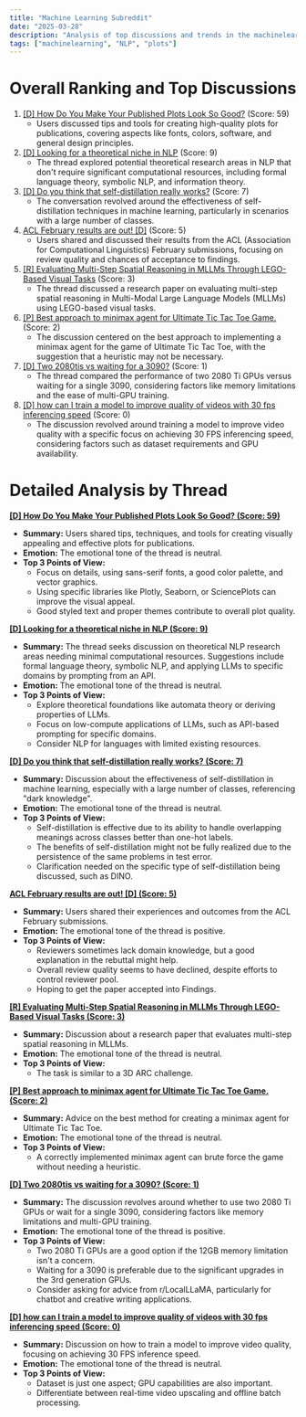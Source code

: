```yaml
---
title: "Machine Learning Subreddit"
date: "2025-03-28"
description: "Analysis of top discussions and trends in the machinelearning subreddit"
tags: ["machinelearning", "NLP", "plots"]
---
```


# Overall Ranking and Top Discussions
1.  [[D] How Do You Make Your Published Plots Look So Good?](https://www.reddit.com/r/MachineLearning/comments/1jlt27q/d_how_do_you_make_your_published_plots_look_so/) (Score: 59)
    *   Users discussed tips and tools for creating high-quality plots for publications, covering aspects like fonts, colors, software, and general design principles.
2.  [[D] Looking for a theoretical niche in NLP](https://www.reddit.com/r/MachineLearning/comments/1jlsptp/d_looking_for_a_theoretical_niche_in_nlp/) (Score: 9)
    *   The thread explored potential theoretical research areas in NLP that don't require significant computational resources, including formal language theory, symbolic NLP, and information theory.
3.  [[D] Do you think that self-distillation really works?](https://www.reddit.com/r/MachineLearning/comments/1jm050g/d_do_you_think_that_selfdistillation_really_works/) (Score: 7)
    *   The conversation revolved around the effectiveness of self-distillation techniques in machine learning, particularly in scenarios with a large number of classes.
4.  [ACL February results are out! [D]](https://www.reddit.com/r/MachineLearning/comments/1jly7g6/acl_february_results_are_out_d/) (Score: 5)
    *   Users shared and discussed their results from the ACL (Association for Computational Linguistics) February submissions, focusing on review quality and chances of acceptance to findings.
5.  [[R] Evaluating Multi-Step Spatial Reasoning in MLLMs Through LEGO-Based Visual Tasks](https://www.reddit.com/r/MachineLearning/comments/1jlsm63/r_evaluating_multistep_spatial_reasoning_in_mllms/) (Score: 3)
    *   The thread discussed a research paper on evaluating multi-step spatial reasoning in Multi-Modal Large Language Models (MLLMs) using LEGO-based visual tasks.
6.  [[P] Best approach to minimax agent for Ultimate Tic Tac Toe Game.](https://www.reddit.com/r/MachineLearning/comments/1jls54n/p_best_approach_to_minimax_agent_for_ultimate_tic/) (Score: 2)
    *   The discussion centered on the best approach to implementing a minimax agent for the game of Ultimate Tic Tac Toe, with the suggestion that a heuristic may not be necessary.
7.  [[D] Two 2080tis vs waiting for a 3090?](https://www.reddit.com/r/MachineLearning/comments/1jlxw5y/d_two_2080tis_vs_waiting_for_a_3090/) (Score: 1)
    *   The thread compared the performance of two 2080 Ti GPUs versus waiting for a single 3090, considering factors like memory limitations and the ease of multi-GPU training.
8.  [[D] how can I train a model to improve quality of videos with 30 fps inferencing speed](https://www.reddit.com/r/MachineLearning/comments/1jlm1ma/d_how_can_i_train_a_model_to_improve_quality_of/) (Score: 0)
    *   The discussion revolved around training a model to improve video quality with a specific focus on achieving 30 FPS inferencing speed, considering factors such as dataset requirements and GPU availability.

# Detailed Analysis by Thread
**[[D] How Do You Make Your Published Plots Look So Good? (Score: 59)](https://www.reddit.com/r/MachineLearning/comments/1jlt27q/d_how_do_you_make_your_published_plots_look_so/)**
*   **Summary:**  Users shared tips, techniques, and tools for creating visually appealing and effective plots for publications.
*   **Emotion:** The emotional tone of the thread is neutral.
*   **Top 3 Points of View:**
    *   Focus on details, using sans-serif fonts, a good color palette, and vector graphics.
    *   Using specific libraries like Plotly, Seaborn, or SciencePlots can improve the visual appeal.
    *   Good styled text and proper themes contribute to overall plot quality.

**[[D] Looking for a theoretical niche in NLP (Score: 9)](https://www.reddit.com/r/MachineLearning/comments/1jlsptp/d_looking_for_a_theoretical_niche_in_nlp/)**
*   **Summary:** The thread seeks discussion on theoretical NLP research areas needing minimal computational resources. Suggestions include formal language theory, symbolic NLP, and applying LLMs to specific domains by prompting from an API.
*   **Emotion:** The emotional tone of the thread is neutral.
*   **Top 3 Points of View:**
    *   Explore theoretical foundations like automata theory or deriving properties of LLMs.
    *   Focus on low-compute applications of LLMs, such as API-based prompting for specific domains.
    *   Consider NLP for languages with limited existing resources.

**[[D] Do you think that self-distillation really works? (Score: 7)](https://www.reddit.com/r/MachineLearning/comments/1jm050g/d_do_you_think_that_selfdistillation_really_works/)**
*   **Summary:** Discussion about the effectiveness of self-distillation in machine learning, especially with a large number of classes, referencing "dark knowledge".
*   **Emotion:** The emotional tone of the thread is neutral.
*   **Top 3 Points of View:**
    *   Self-distillation is effective due to its ability to handle overlapping meanings across classes better than one-hot labels.
    *   The benefits of self-distillation might not be fully realized due to the persistence of the same problems in test error.
    *   Clarification needed on the specific type of self-distillation being discussed, such as DINO.

**[ACL February results are out! [D] (Score: 5)](https://www.reddit.com/r/MachineLearning/comments/1jly7g6/acl_february_results_are_out_d/)**
*   **Summary:**  Users shared their experiences and outcomes from the ACL February submissions.
*   **Emotion:** The emotional tone of the thread is positive.
*   **Top 3 Points of View:**
    *   Reviewers sometimes lack domain knowledge, but a good explanation in the rebuttal might help.
    *   Overall review quality seems to have declined, despite efforts to control reviewer pool.
    *   Hoping to get the paper accepted into Findings.

**[[R] Evaluating Multi-Step Spatial Reasoning in MLLMs Through LEGO-Based Visual Tasks (Score: 3)](https://www.reddit.com/r/MachineLearning/comments/1jlsm63/r_evaluating_multistep_spatial_reasoning_in_mllms/)**
*   **Summary:**  Discussion about a research paper that evaluates multi-step spatial reasoning in MLLMs.
*   **Emotion:** The emotional tone of the thread is neutral.
*   **Top 3 Points of View:**
    *   The task is similar to a 3D ARC challenge.

**[[P] Best approach to minimax agent for Ultimate Tic Tac Toe Game. (Score: 2)](https://www.reddit.com/r/MachineLearning/comments/1jls54n/p_best_approach_to_minimax_agent_for_ultimate_tic/)**
*   **Summary:** Advice on the best method for creating a minimax agent for Ultimate Tic Tac Toe.
*   **Emotion:** The emotional tone of the thread is neutral.
*   **Top 3 Points of View:**
    *   A correctly implemented minimax agent can brute force the game without needing a heuristic.

**[[D] Two 2080tis vs waiting for a 3090? (Score: 1)](https://www.reddit.com/r/MachineLearning/comments/1jlxw5y/d_two_2080tis_vs_waiting_for_a_3090/)**
*   **Summary:** The discussion revolves around whether to use two 2080 Ti GPUs or wait for a single 3090, considering factors like memory limitations and multi-GPU training.
*   **Emotion:** The emotional tone of the thread is positive.
*   **Top 3 Points of View:**
    *   Two 2080 Ti GPUs are a good option if the 12GB memory limitation isn't a concern.
    *   Waiting for a 3090 is preferable due to the significant upgrades in the 3rd generation GPUs.
    *   Consider asking for advice from r/LocalLLaMA, particularly for chatbot and creative writing applications.

**[[D] how can I train a model to improve quality of videos with 30 fps inferencing speed (Score: 0)](https://www.reddit.com/r/MachineLearning/comments/1jlm1ma/d_how_can_i_train_a_model_to_improve_quality_of/)**
*   **Summary:** Discussion on how to train a model to improve video quality, focusing on achieving 30 FPS inference speed.
*   **Emotion:** The emotional tone of the thread is neutral.
*   **Top 3 Points of View:**
    *   Dataset is just one aspect; GPU capabilities are also important.
    *   Differentiate between real-time video upscaling and offline batch processing.
